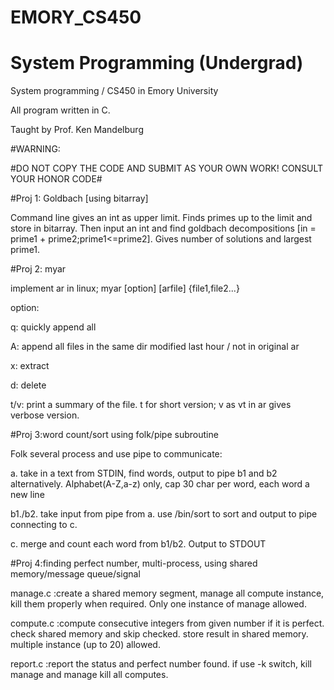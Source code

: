 # EMORY_CS450

# System Programming (Undergrad)

System programming / CS450 in Emory University

All program written in C.

Taught by Prof. Ken Mandelburg

#WARNING:

#DO NOT COPY THE CODE AND SUBMIT AS YOUR OWN WORK!  CONSULT YOUR HONOR CODE#

#Proj 1: Goldbach [using bitarray]

Command line gives an int as upper limit. Finds primes up to the limit and store in bitarray. Then input an int and find goldbach decompositions [in = prime1 + prime2;prime1<=prime2]. Gives number of solutions and largest prime1.


#Proj 2: myar

implement ar in linux; myar [option] [arfile] {file1,file2...}

option:

q: quickly append all

A: append all files in the same dir modified last hour / not in original ar

x: extract

d: delete

t/v: print a summary of the file. t for short version; v as vt in ar gives verbose version.

#Proj 3:word count/sort using folk/pipe subroutine

Folk several process and use pipe to communicate:

  a. take in a text from STDIN, find words, output to pipe b1 and b2 alternatively. Alphabet(A-Z,a-z) only, cap 30 char per word, each word a new line
  
  b1./b2. take input from pipe from a. use /bin/sort to sort and output to pipe connecting to c.
  
  c. merge and count each word from b1/b2. Output to STDOUT

#Proj 4:finding perfect number, multi-process, using shared memory/message queue/signal

  manage.c  :create a shared memory segment, manage all compute instance, kill them properly when required. Only one instance of manage allowed.
  
  compute.c :compute consecutive integers from given number if it is perfect. check shared memory and skip checked. store result in shared memory. multiple instance (up to 20) allowed.
  
  report.c  :report the status and perfect number found. if use -k switch, kill manage and manage kill all computes.


